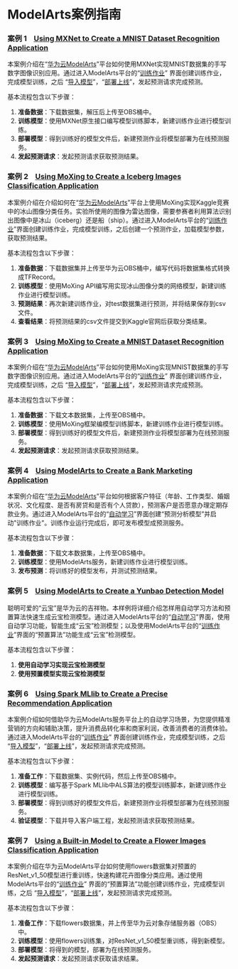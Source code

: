 # ModelArts案例指南

###  **案例 1**  &#160; &#160;[Using MXNet to Create a MNIST Dataset Recognition Application](https://github.com/huawei-clouds/modelarts-example/tree/master/Using%20MXNet%20to%20Create%20a%20MNIST%20Dataset%20Recognition%20Application)

本案例介绍在“[华为云ModelArts](https://console.huaweicloud.com/modelarts/?region=cn-north-1#/manage/dashboard)”平台如何使用MXNet实现MNIST数据集的手写数字图像识别应用。通过进入ModelArts平台的“[训练作业](https://console.huaweicloud.com/modelarts/?region=cn-north-1#/manage/trainingjobs/)” 界面创建训练作业，完成模型训练，之后 “[导入模型](https://console.huaweicloud.com/modelarts/?region=cn-north-1#/manage/models)”，“[部署上线](https://console.huaweicloud.com/modelarts/?region=cn-north-1#/manage/webservice/real-time)”，发起预测请求完成预测。

基本流程包含以下步骤：

1. **准备数据**：下载数据集，解压后上传至OBS桶中。
2. **训练模型**：使用MXNet原生接口编写模型训练脚本，新建训练作业进行模型训练。
3. **部署模型**：得到训练好的模型文件后，新建预测作业将模型部署为在线预测服务。
4. **发起预测请求**：发起预测请求获取预测结果。

###  **案例 2**  &#160; &#160;[Using MoXing to Create a Iceberg Images Classification Application](https://github.com/huawei-clouds/modelarts-example/tree/master/Using%20MoXing%20to%20Create%20a%20Iceberg%20Images%20Classification%20Application)

本案例介绍在介绍如何在“[华为云ModelArts](https://console.huaweicloud.com/modelarts/?region=cn-north-1#/manage/dashboard)”平台上使用MoXing实现Kaggle竞赛中的冰山图像分类任务。实验所使用的图像为雷达图像，需要参赛者利用算法识别出图像中是冰山（iceberg）还是船（ship）。通过进入ModelArts平台的“[训练作业](https://console.huaweicloud.com/modelarts/?region=cn-north-1#/manage/trainingjobs/)”界面创建训练作业，完成模型训练，之后创建一个预测作业，加载模型参数，获取预测结果。

基本流程包含以下步骤：

1. **准备数据**：下载数据集并上传至华为云OBS桶中，编写代码将数据集格式转换成TFRecord。
2. **训练模型**：使用MoXing API编写用实现冰山图像分类的网络模型，新建训练作业进行模型训练。
3. **预测结果**：再次新建训练作业，对test数据集进行预测，并将结果保存到csv文件。
4. **查看结果**：将预测结果的csv文件提交到Kaggle官网后获取分类结果。


###  **案例 3**  &#160; &#160;[Using MoXing to Create a MNIST Dataset Recognition Application](https://github.com/huawei-clouds/modelarts-example/tree/master/Using%20MoXing%20to%20Create%20a%20MNIST%20Dataset%20Recognition%20Application)

本案例介绍在“[华为云ModelArts](https://console.huaweicloud.com/modelarts/?region=cn-north-1#/manage/dashboard)”平台如何使用MoXing实现MNIST数据集的手写数字图像识别应用。通过进入ModelArts平台的“[训练作业](https://console.huaweicloud.com/modelarts/?region=cn-north-1#/manage/trainingjobs/)” 界面创建训练作业，完成模型训练，之后 “[导入模型](https://console.huaweicloud.com/modelarts/?region=cn-north-1#/manage/models)”，“[部署上线](https://console.huaweicloud.com/modelarts/?region=cn-north-1#/manage/webservice/real-time)”，发起预测请求完成预测。

基本流程包含以下步骤：

1. **准备数据**：下载文本数据集，上传至OBS桶中。
2. **训练模型**：使用MoXing框架编模型训练脚本，新建训练作业进行模型训练。
3. **部署模型**：得到训练好的模型文件后，新建预测作业将模型部署为在线预测服务。
4. **发起预测请求**：发起预测请求获取预测结果。

###  **案例 4**  &#160; &#160;[Using ModelArts to Create a Bank Marketing Application](https://github.com/huawei-clouds/modelarts-example/tree/master/Using%20ModelArts%20to%20Create%20a%20Bank%20Marketing%20Application)

本案例介绍在“[华为云ModelArts](https://console.huaweicloud.com/modelarts/?region=cn-north-1#/manage/dashboard)”平台如何根据客户特征（年龄、工作类型、婚姻状况、文化程度、是否有房贷和是否有个人贷款），预测客户是否愿意办理定期存款业务。通过进入ModelArts平台的“[自动学习](https://console.huaweicloud.com/modelarts/?region=cn-north-1#/manage/autoML)”界面创建“预测分析模型”并启动"训练作业"。训练作业运行完成后，即可发布模型成预测服务。

基本流程包含以下步骤：

1. **准备数据**：下载文本数据集，上传至OBS桶中。
2. **训练模型**：使用ModelArts服务，新建训练作业进行模型训练。
3. **发布预测**：将训练好的模型发布，并测试预测结果。

###  **案例 5**  &#160; &#160;[Using ModelArts to Create a Yunbao Detection Model](https://github.com/huawei-clouds/modelarts-example/tree/master/Using%20ModelArts%20to%20Create%20a%20Yunbao%20Detection%20Model)

聪明可爱的“云宝”是华为云的吉祥物。本样例将详细介绍怎样用自动学习方法和预置算法快速生成云宝检测模型。通过进入ModelArts平台的“[自动学习](https://console.huaweicloud.com/modelarts/?region=cn-north-1#/manage/autoML)”界面，使用自动学习功能，智能生成“云宝”检测模型；以及使用ModelArts平台的“[训练作业](https://console.huaweicloud.com/modelarts/?region=cn-north-1#/manage/trainingjobs/)”界面的“预置算法”功能生成“云宝”检测模型。

基本流程包含以下步骤：

1. **使用自动学习实现云宝检测模型**
2. **使用预置模型实现云宝检测模型**

###  **案例 6**  &#160; &#160;[Using Spark MLlib to Create a Precise Recommendation Application](https://github.com/huawei-clouds/modelarts-example/tree/master/Using%20Spark%20MLlib%20to%20Create%20a%20Precise%20Recommendation%20Application)

本案例介绍如何借助华为云ModelArts服务平台上的自动学习场景，为您提供精准营销的方向和辅助决策，提升消费品转化率和商家利润，改善消费者的消费体验。通过进入ModelArts平台的“[训练作业](https://console.huaweicloud.com/modelarts/?region=cn-north-1#/manage/trainingjobs/)” 界面创建训练作业，完成模型训练，之后 “[导入模型](https://console.huaweicloud.com/modelarts/?region=cn-north-1#/manage/models)”，“[部署上线](https://console.huaweicloud.com/modelarts/?region=cn-north-1#/manage/webservice/real-time)”，发起预测请求完成预测。


基本流程包含以下步骤：

1. **准备工作**：下载数据集、实例代码，然后上传至OBS桶中。
2. **训练模型**：编写基于Spark MLlib中ALS算法的模型训练脚本，新建训练作业进行模型训练。
3. **部署模型**：得到训练好的模型文件后，新建预测作业将模型部署为在线预测服务。
4. **验证模型**：下载并导入客户端工程，发起预测请求获取预测结果。

###  **案例 7**  &#160; &#160;[Using a Built-in Model to Create a Flower Images Classification Application](https://github.com/huawei-clouds/modelarts-example/tree/master/Using%20a%20Built-in%20Model%20to%20Create%20a%20Flower%20Images%20Classification%20Application)

本案例介绍在华为云ModelArts平台如何使用flowers数据集对预置的ResNet\_v1\_50模型进行重训练，快速构建花卉图像分类应用。通过使用ModelArts平台的“[训练作业](https://console.huaweicloud.com/modelarts/?region=cn-north-1#/manage/trainingjobs/)” 界面的“预置算法”功能创建训练作业，完成模型训练，之后 “[导入模型](https://console.huaweicloud.com/modelarts/?region=cn-north-1#/manage/models)”，“[部署上线](https://console.huaweicloud.com/modelarts/?region=cn-north-1#/manage/webservice/real-time)”，发起预测请求完成预测。


基本流程包含以下步骤：

1. **准备工作**：下载flowers数据集，并上传至华为云对象存储服务器（OBS）中。
2. **训练模型**：使用flowers训练集，对ResNet_v1_50模型重训练，得到新模型。
3. **部署模型**：将得到的模型，部署为在线预测服务。
4. **发起预测请求**：发起预测请求获取请求结果。





